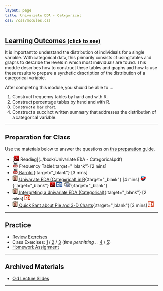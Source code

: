```yaml
---
layout: page
title: Univariate EDA - Categorical
css: /css/modules.css
---
```


<div class="panel-group-ILOs">
  <div class="panel panel-default">
    <div class="panel-heading">
      <h2 class="panel-title">
        <a data-toggle="collapse" href="#ILOs">Learning Outcomes <small>(click to see)</small></a>
      </h2>
    </div>
    <div id="ILOs" class="panel-collapse collapse">
      <div class="panel-body">
It is important to understand the distribution of individuals for a single variable.  With categorical data, this primarily consists of using tables and graphs to describe the levels in which most individuals are found.  This module describes how to construct these tables and graphs and how to use these results to prepare a synthetic description of the distribution of a categorical variable.

<p>After completing this module, you should be able to ...</p>

<ol>
  <li>Construct frequency tables by hand and with R.</li>
  <li>Construct percentage tables by hand and with R.</li>
  <li>Construct a bar chart.</li>
  <li>Construct a succinct written summary that addresses the distribution of a categorical variable.</li>
</ol>
      </div>
    </div>
  </div>
</div>

----

## Preparation for Class

Use the materials below to answer the questions on [this preparation guide](UEDACat_Prep).

* [![PDF](../img/pdf.png) Reading](../book/Univariate EDA - Categorical.pdf)
* [![YouTube](../img/youtube.png) Frequency Table](https://www.youtube.com/watch?v=LVnzV1ZXdiY){:target="_blank"} [2 mins]
* [![YouTube](../img/youtube.png) Barplot](https://www.youtube.com/watch?v=PM39_HA1qSc){:target="_blank"} [3 mins]
* [![Vimeo](../img/dhovid.png) Univariate EDA (Categorical) in R](https://vimeo.com/user45324800/ncstats-uedac){:target="_blank"} [4 mins]  [![Web](../img/web.png)](UEDACat_RHO.html){:target="_blank"}  [![PDF](../img/pdf.png)](UEDACat_RHO.pdf) [![MSWord](../img/word.png)](UEDACat_RHO.docx)  [![R](../img/Rlogo.png)](UEDACat_RHO.R){:target="_blank"}
* [![Vimeo](../img/dhovid.png) Interpreting a Univariate EDA (Categorical)](https://vimeo.com/user45324800/ueda-catsum){:target="_blank"} [2 mins]  [![PowerPoint](../img/ppt.png)](UEDACat_PPT.pptx)
* [![Vimeo](../img/dhovid.png) Quick Rant about Pie and 3-D Charts](https://vimeo.com/user45324800/ueda-badplotrant){:target="_blank"} [3 mins]  [![PowerPoint](../img/ppt.png)](UEDACat_PPT2.pptx)

----

## Practice

* [Review Exercises](UEDACat_RevEx)
* Class Exercises: [1](UEDACat_CE1) / [2](UEDACat_CE2) / [3](UEDACat_CE3) (*time permitting* ... [4](UEDACat_CE4) / [5](UEDACat_CE5))
* [Homework Assignment](UEDACat_HW)

----

## Archived Materials

* [Old Lecture Slides](UEDACat_PPT_old.pptx)

----
